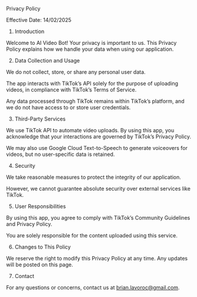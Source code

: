 Privacy Policy

Effective Date: 14/02/2025

1. Introduction

Welcome to AI Video Bot! Your privacy is important to us. This Privacy Policy explains how we handle your data when using our application.

2. Data Collection and Usage

We do not collect, store, or share any personal user data.

The app interacts with TikTok’s API solely for the purpose of uploading videos, in compliance with TikTok’s Terms of Service.

Any data processed through TikTok remains within TikTok’s platform, and we do not have access to or store user credentials.

3. Third-Party Services

We use TikTok API to automate video uploads. By using this app, you acknowledge that your interactions are governed by TikTok’s Privacy Policy.

We may also use Google Cloud Text-to-Speech to generate voiceovers for videos, but no user-specific data is retained.

4. Security

We take reasonable measures to protect the integrity of our application.

However, we cannot guarantee absolute security over external services like TikTok.

5. User Responsibilities

By using this app, you agree to comply with TikTok’s Community Guidelines and Privacy Policy.

You are solely responsible for the content uploaded using this service.

6. Changes to This Policy

We reserve the right to modify this Privacy Policy at any time. Any updates will be posted on this page.

7. Contact

For any questions or concerns, contact us at brian.lavoroc@gmail.com.

